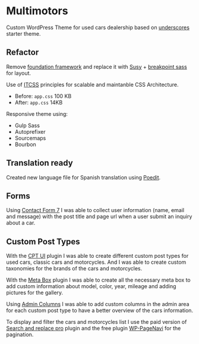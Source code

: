 # Multimotors

Custom WordPress Theme for used cars dealership based on [underscores](https://underscores.me/) starter theme.

## Refactor

Remove [foundation framework](http://foundation.zurb.com/) and replace it with [Susy](https://github.com/oddbird/susy) + [breakpoint sass](https://github.com/at-import/breakpoint) for layout. 

Use of [ITCSS](http://www.creativebloq.com/web-design/manage-large-css-projects-itcss-101517528) principles for scalable and maintanble CSS Architecture.

- Before: `app.css` 100 KB
- After: `app.css` 14KB

Responsive theme using:

- Gulp Sass
- Autoprefixer
- Sourcemaps
- Bourbon

## Translation ready

Created new language file for Spanish translation using [Poedit](https://poedit.net/).

## Forms

Using [Contact Form 7](https://wordpress.org/plugins/contact-form-7/) I was able to collect user information (name, email and message) with the post title and page url when a user submit an inquiry about a car.

## Custom Post Types

With the [CPT UI](https://wordpress.org/plugins/custom-post-type-ui/) plugin I was able to create different custom post types for used cars, classic cars and motorcycles. And I was able to create custom taxonomies for the brands of the cars and motorcycles.

With the [Meta Box](https://wordpress.org/plugins/meta-box/) plugin I was able to create all the necessary meta box to add custom information about model, color, year, mileage and adding pictures for the gallery.

Using [Admin Columns](https://wordpress.org/plugins/codepress-admin-columns/) I was able to add custom columns in the admin area for each custom post type to have a better overview of the cars information.

To display and filter the cars and motorcycles list I use the paid version of [Search and replace pro](https://www.designsandcode.com/wordpress-plugins/search-filter-pro/) plugin and the free plugin [WP-PageNavi](https://wordpress.org/plugins/wp-pagenavi/) for the pagination.